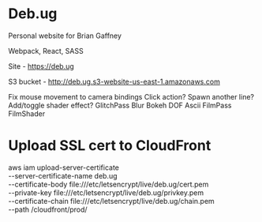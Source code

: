 Deb.ug
======

Personal website for Brian Gaffney

Webpack, React, SASS

Site - https://deb.ug

S3 bucket - http://deb.ug.s3-website-us-east-1.amazonaws.com

Fix mouse movement to camera bindings
Click action?
	Spawn another line?
	Add/toggle shader effect?
		GlitchPass
		Blur
		Bokeh
		DOF
		Ascii
		FilmPass
		FilmShader

# Upload SSL cert to CloudFront
aws iam upload-server-certificate \
--server-certificate-name deb.ug \
--certificate-body file:///etc/letsencrypt/live/deb.ug/cert.pem \
--private-key file:///etc/letsencrypt/live/deb.ug/privkey.pem \
--certificate-chain file:///etc/letsencrypt/live/deb.ug/chain.pem \
--path /cloudfront/prod/